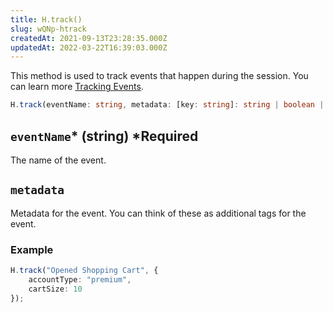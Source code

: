 ```yaml
---
title: H.track()
slug: wQNp-htrack
createdAt: 2021-09-13T23:28:35.000Z
updatedAt: 2022-03-22T16:39:03.000Z
---
```


This method is used to track events that happen during the session. You can learn more [Tracking Events](/session-replay/tracking-events).

```typescript
H.track(eventName: string, metadata: [key: string]: string | boolean | number) => void;
```

## `eventName`* (string) *Required

The name of the event.

## `metadata`

Metadata for the event. You can think of these as additional tags for the event.

### Example

```typescript
H.track("Opened Shopping Cart", {
    accountType: "premium",
    cartSize: 10
});
```


